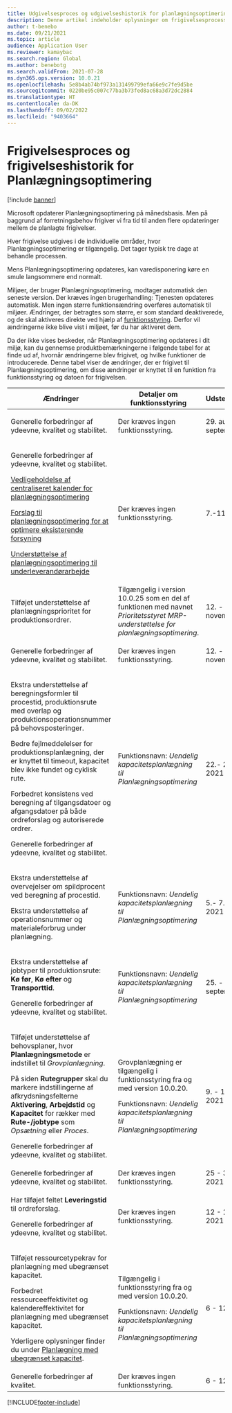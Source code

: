 ```yaml
---
title: Udgivelsesproces og udgivelseshistorik for planlægningsoptimering
description: Denne artikel indeholder oplysninger om frigivelsesprocessen og frigivelseshistorikken for Planlægningsoptimering.
author: t-benebo
ms.date: 09/21/2021
ms.topic: article
audience: Application User
ms.reviewer: kamaybac
ms.search.region: Global
ms.author: benebotg
ms.search.validFrom: 2021-07-28
ms.dyn365.ops.version: 10.0.21
ms.openlocfilehash: 5e8b4ab74bf973a131499799efa66e9c7fe9d5be
ms.sourcegitcommit: 0220be95c007c77ba3b73fed8ac68a3d72dc2884
ms.translationtype: HT
ms.contentlocale: da-DK
ms.lasthandoff: 09/02/2022
ms.locfileid: "9403664"
---
```

# <a name="planning-optimization-release-process-and-release-history"></a>Frigivelsesproces og frigivelseshistorik for Planlægningsoptimering

[!include [banner](../../includes/banner.md)]

Microsoft opdaterer Planlægningsoptimering på månedsbasis. Men på baggrund af forretningsbehov frigiver vi fra tid til anden flere opdateringer mellem de planlagte frigivelser.

Hver frigivelse udgives i de individuelle områder, hvor Planlægningsoptimering er tilgængelig. Det tager typisk tre dage at behandle processen.

Mens Planlægningsoptimering opdateres, kan varedisponering køre en smule langsommere end normalt.

Miljøer, der bruger Planlægningsoptimering, modtager automatisk den seneste version. Der kræves ingen brugerhandling: Tjenesten opdateres automatisk. Men ingen større funktionsændring overføres automatisk til miljøer. Ændringer, der betragtes som større, er som standard deaktiverede, og de skal aktiveres direkte ved hjælp af [funktionsstyring](../../../fin-ops-core/fin-ops/get-started/feature-management/feature-management-overview.md). Derfor vil ændringerne ikke blive vist i miljøet, før du har aktiveret dem.

Da der ikke vises beskeder, når Planlægningsoptimering opdateres i dit miljø, kan du gennemse produktbemærkningerne i følgende tabel for at finde ud af, hvornår ændringerne blev frigivet, og hvilke funktioner de introducerede. Denne tabel viser de ændringer, der er frigivet til Planlægningsoptimering, om disse ændringer er knyttet til en funktion fra funktionsstyring og datoen for frigivelsen.

| Ændringer | Detaljer om funktionsstyring | Udstedelsesdatoer |
|---|---|---|
| <p>Generelle forbedringer af ydeevne, kvalitet og stabilitet. | Der kræves ingen funktionsstyring. | 29. august - 3. september 2022 |
| <p>Generelle forbedringer af ydeevne, kvalitet og stabilitet.<p>[Vedligeholdelse af centraliseret kalender for planlægningsoptimering](../supply-chain-calendars-master-planning.md)<p>[Forslag til planlægningsoptimering for at optimere eksisterende forsyning](../action-messages.md)<p>[Understøttelse af planlægningsoptimering til underleverandørarbejde](../../production-control/manage-subcontract-work-production.md) | Der kræves ingen funktionsstyring. | 7.-11. marts 2022 |
| <p>Tilføjet understøttelse af planlægningsprioritet for produktionsordrer. | Tilgængelig i version 10.0.25 som en del af funktionen med navnet *Prioritetsstyret MRP-understøttelse for planlægningsoptimering*. | 12. - 18. november 2021 |
| <p>Generelle forbedringer af ydeevne, kvalitet og stabilitet. | Der kræves ingen funktionsstyring. | 12. - 18. november 2021 |
| <p>Ekstra understøttelse af beregningsformler til procestid, produktionsrute med overlap og produktionsoperationsnummer på behovsposteringer.</p><p>Bedre fejlmeddelelser for produktionsplanlægning, der er knyttet til timeout, kapacitet blev ikke fundet og cyklisk rute.</p><p>Forbedret konsistens ved beregning af tilgangsdatoer og afgangsdatoer på både ordreforslag og autoriserede ordrer.</p><p>Generelle forbedringer af ydeevne, kvalitet og stabilitet. | Funktionsnavn: *Uendelig kapacitetsplanlægning til Planlægningsoptimering* | 22.- 27. oktober 2021 |
| <p>Ekstra understøttelse af overvejelser om spildprocent ved beregning af procestid.</p><p>Ekstra understøttelse af operationsnummer og materialeforbrug under planlægning. | Funktionsnavn: *Uendelig kapacitetsplanlægning til Planlægningsoptimering* | 5.- 7. oktober 2021 |
| <p>Ekstra understøttelse af jobtyper til produktionsrute: **Kø før**, **Kø efter** og **Transporttid**.</p><p>Generelle forbedringer af ydeevne, kvalitet og stabilitet. | Funktionsnavn: *Uendelig kapacitetsplanlægning til Planlægningsoptimering* | 25. - 30. september 2021 |
| <p>Tilføjet understøttelse af behovsplaner, hvor **Planlægningsmetode** er indstillet til *Grovplanlægning*.</p><p>På siden **Rutegrupper** skal du markere indstillingerne af afkrydsningsfelterne **Aktivering**, **Arbejdstid** og **Kapacitet** for rækker med **Rute-/jobtype** som *Opsætning* eller *Proces*. </p><p>Generelle forbedringer af ydeevne, kvalitet og stabilitet. | <p>Grovplanlægning er tilgængelig i funktionsstyring fra og med version 10.0.20.</p><p>Funktionsnavn: *Uendelig kapacitetsplanlægning til Planlægningsoptimering*</p>  | 9. - 17. september 2021 |
| Generelle forbedringer af ydeevne, kvalitet og stabilitet. | Der kræves ingen funktionsstyring. | 25 - 30 august 2021 |
| <p>Har tilføjet feltet **Leveringstid** til ordreforslag.</p><p>Generelle forbedringer af ydeevne, kvalitet og stabilitet.</p> | Der kræves ingen funktionsstyring. | 12 - 17 august 2021 |
| <p>Tilføjet ressourcetypekrav for planlægning med ubegrænset kapacitet.</p><p>Forbedret ressourceeffektivitet og kalendereffektivitet for planlægning med ubegrænset kapacitet.</p><p>Yderligere oplysninger finder du under [Planlægning med ubegrænset kapacitet](infinite-capacity-planning.md). | <p>Tilgængelig i funktionsstyring fra og med version 10.0.20.</p><p>Funktionsnavn: *Uendelig kapacitetsplanlægning til Planlægningsoptimering*</p> | 6 - 12 juli 2021 |
| Generelle forbedringer af kvalitet. | Der kræves ingen funktionsstyring. | 6 - 12 juli 2021 |

[!INCLUDE[footer-include](../../../includes/footer-banner.md)]
